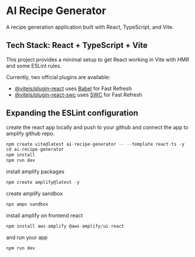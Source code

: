 # AI Recipe Generator

A recipe generation application built with React, TypeScript, and Vite.

## Tech Stack: React + TypeScript + Vite

This project provides a minimal setup to get React working in Vite with HMR and some ESLint rules.

Currently, two official plugins are available:

- [@vitejs/plugin-react](https://github.com/vitejs/vite-plugin-react/blob/main/packages/plugin-react) uses [Babel](https://babeljs.io/) for Fast Refresh
- [@vitejs/plugin-react-swc](https://github.com/vitejs/vite-plugin-react/blob/main/packages/plugin-react-swc) uses [SWC](https://swc.rs/) for Fast Refresh

## Expanding the ESLint configuration

create the react app locally and push to your github and connect the app to amplify github repo.

```js
npm create vite@latest ai-recipe-generator -- --template react-ts -y
cd ai-recipe-generator
npm install
npm run dev
```


install amplify packages

```js
npm create amplify@latest -y
```

create amplify sandbox

```js
npx ampx sandbox
```

install amplify on frontend react

```js
npm install aws-amplify @aws-amplify/ui-react
```

and run your app

```js
npm run dev
```